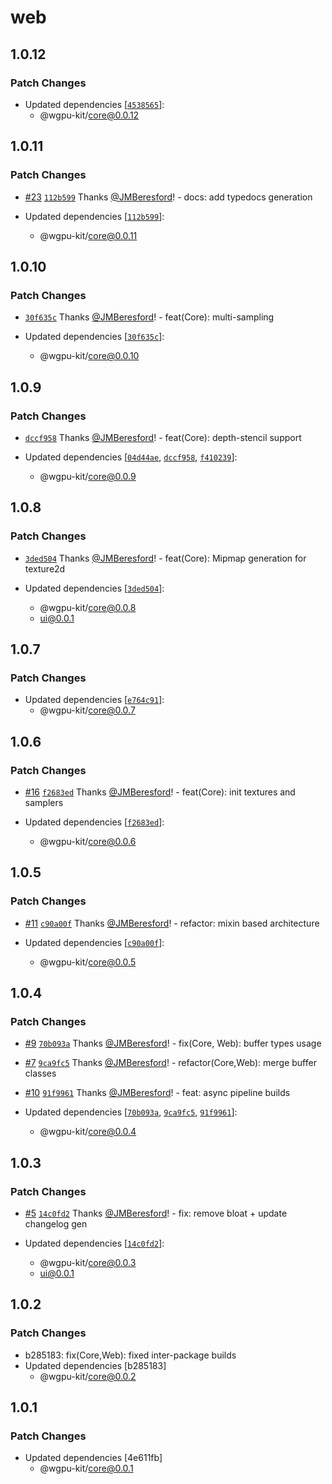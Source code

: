 # web

## 1.0.12

### Patch Changes

- Updated dependencies [[`4538565`](https://github.com/JMBeresford/wgpu-kit/commit/4538565694b56dd97c1931a24d202ae60e041501)]:
  - @wgpu-kit/core@0.0.12

## 1.0.11

### Patch Changes

- [#23](https://github.com/JMBeresford/wgpu-kit/pull/23) [`112b599`](https://github.com/JMBeresford/wgpu-kit/commit/112b5993807176de8083530ee9c33805b5c62bb9) Thanks [@JMBeresford](https://github.com/JMBeresford)! - docs: add typedocs generation

- Updated dependencies [[`112b599`](https://github.com/JMBeresford/wgpu-kit/commit/112b5993807176de8083530ee9c33805b5c62bb9)]:
  - @wgpu-kit/core@0.0.11

## 1.0.10

### Patch Changes

- [`30f635c`](https://github.com/JMBeresford/wgpu-kit/commit/30f635cc257647d6473cdd4c4402333ec131f332) Thanks [@JMBeresford](https://github.com/JMBeresford)! - feat(Core): multi-sampling

- Updated dependencies [[`30f635c`](https://github.com/JMBeresford/wgpu-kit/commit/30f635cc257647d6473cdd4c4402333ec131f332)]:
  - @wgpu-kit/core@0.0.10

## 1.0.9

### Patch Changes

- [`dccf958`](https://github.com/JMBeresford/wgpu-kit/commit/dccf95869aeb35ae56d97880cc8b385936bbb055) Thanks [@JMBeresford](https://github.com/JMBeresford)! - feat(Core): depth-stencil support

- Updated dependencies [[`04d44ae`](https://github.com/JMBeresford/wgpu-kit/commit/04d44ae538c14d9ab6ae6b359861d4f91a5aa8b2), [`dccf958`](https://github.com/JMBeresford/wgpu-kit/commit/dccf95869aeb35ae56d97880cc8b385936bbb055), [`f410239`](https://github.com/JMBeresford/wgpu-kit/commit/f4102392249950eed7f01151281f363be4f7e455)]:
  - @wgpu-kit/core@0.0.9

## 1.0.8

### Patch Changes

- [`3ded504`](https://github.com/JMBeresford/wgpu-kit/commit/3ded504c2547830b637c321280c84cd4c706d785) Thanks [@JMBeresford](https://github.com/JMBeresford)! - feat(Core): Mipmap generation for texture2d

- Updated dependencies [[`3ded504`](https://github.com/JMBeresford/wgpu-kit/commit/3ded504c2547830b637c321280c84cd4c706d785)]:
  - @wgpu-kit/core@0.0.8
  - ui@0.0.1

## 1.0.7

### Patch Changes

- Updated dependencies [[`e764c91`](https://github.com/JMBeresford/wgpu-kit/commit/e764c916a425876e3a6092a4da63c4fd3a94d3ce)]:
  - @wgpu-kit/core@0.0.7

## 1.0.6

### Patch Changes

- [#16](https://github.com/JMBeresford/wgpu-kit/pull/16) [`f2683ed`](https://github.com/JMBeresford/wgpu-kit/commit/f2683ed27225ef1f4cf7330de3890cca2280d6cd) Thanks [@JMBeresford](https://github.com/JMBeresford)! - feat(Core): init textures and samplers

- Updated dependencies [[`f2683ed`](https://github.com/JMBeresford/wgpu-kit/commit/f2683ed27225ef1f4cf7330de3890cca2280d6cd)]:
  - @wgpu-kit/core@0.0.6

## 1.0.5

### Patch Changes

- [#11](https://github.com/JMBeresford/wgpu-kit/pull/11) [`c90a00f`](https://github.com/JMBeresford/wgpu-kit/commit/c90a00fe752e54d5d377ac2ba80271dd3f42167a) Thanks [@JMBeresford](https://github.com/JMBeresford)! - refactor: mixin based architecture

- Updated dependencies [[`c90a00f`](https://github.com/JMBeresford/wgpu-kit/commit/c90a00fe752e54d5d377ac2ba80271dd3f42167a)]:
  - @wgpu-kit/core@0.0.5

## 1.0.4

### Patch Changes

- [#9](https://github.com/JMBeresford/wgpu-kit/pull/9) [`70b093a`](https://github.com/JMBeresford/wgpu-kit/commit/70b093a17489a39f9a0de88b799873009f17abd7) Thanks [@JMBeresford](https://github.com/JMBeresford)! - fix(Core, Web): buffer types usage

- [#7](https://github.com/JMBeresford/wgpu-kit/pull/7) [`9ca9fc5`](https://github.com/JMBeresford/wgpu-kit/commit/9ca9fc5cf70ec78c13545ce0e237f980df2cda5c) Thanks [@JMBeresford](https://github.com/JMBeresford)! - refactor(Core,Web): merge buffer classes

- [#10](https://github.com/JMBeresford/wgpu-kit/pull/10) [`91f9961`](https://github.com/JMBeresford/wgpu-kit/commit/91f996184be605158736482ce4b04f21ff7b3201) Thanks [@JMBeresford](https://github.com/JMBeresford)! - feat: async pipeline builds

- Updated dependencies [[`70b093a`](https://github.com/JMBeresford/wgpu-kit/commit/70b093a17489a39f9a0de88b799873009f17abd7), [`9ca9fc5`](https://github.com/JMBeresford/wgpu-kit/commit/9ca9fc5cf70ec78c13545ce0e237f980df2cda5c), [`91f9961`](https://github.com/JMBeresford/wgpu-kit/commit/91f996184be605158736482ce4b04f21ff7b3201)]:
  - @wgpu-kit/core@0.0.4

## 1.0.3

### Patch Changes

- [#5](https://github.com/JMBeresford/wgpu-kit/pull/5) [`14c0fd2`](https://github.com/JMBeresford/wgpu-kit/commit/14c0fd2cb1cb8b84936879d85103f9be4b07eb33) Thanks [@JMBeresford](https://github.com/JMBeresford)! - fix: remove bloat + update changelog gen

- Updated dependencies [[`14c0fd2`](https://github.com/JMBeresford/wgpu-kit/commit/14c0fd2cb1cb8b84936879d85103f9be4b07eb33)]:
  - @wgpu-kit/core@0.0.3
  - ui@0.0.1

## 1.0.2

### Patch Changes

- b285183: fix(Core,Web): fixed inter-package builds
- Updated dependencies [b285183]
  - @wgpu-kit/core@0.0.2

## 1.0.1

### Patch Changes

- Updated dependencies [4e611fb]
  - @wgpu-kit/core@0.0.1
